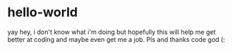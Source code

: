 # hello-world
yay
hey, i don't know what i'm doing but hopefully this will help me get better at coding and maybe even get me a job. Pls and thanks code god (:
